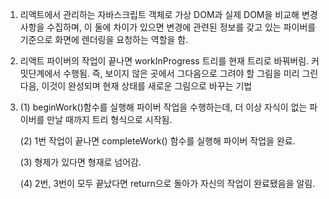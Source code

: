 1. 리액트에서 관리하는 자바스크립트 객체로 가상 DOM과 실제 DOM을 비교해 변경사항을 수집하며, 이 둘에 차이가 있으면 변경에 관련된 정보를 갖고 있는 파이버를 기준으로 화면에 렌더링을 요청하는 역할을 함.
2. 리액트 파이버의 작업이 끝나면 workInProgress 트리를 현재 트리로 바꿔버림. 커밋단계에서 수행됨. 즉, 보이지 않은 곳에서 그다음으로 그려야 할 그림을 미리 그린 다음, 이것이 완성되며 현재 상태를 새로운 그림으로 바꾸는 기법
3. (1) beginWork()함수를 실행해 파이버 작업을 수행하는데, 더 이상 자식이 없는 파이버를 만날 때까지 트리 형식으로 시작됨.

   (2) 1번 작업이 끝나면 completeWork() 함수를 실행해 파이버 작업을 완료.

   (3) 형제가 있다면 형재로 넘어감.

   (4) 2번, 3번이 모두 끝났다면 return으로 돌아가 자신의 작업이 완료됐음을 알림.
